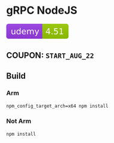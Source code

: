 # gRPC NodeJS

![Udemy](.github/badges/udemy.svg)

## COUPON: `START_AUG_22`

## Build

### Arm

```
npm_config_target_arch=x64 npm install
```

### Not Arm

```
npm install
```
